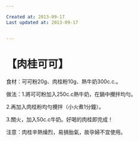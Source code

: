 ```yaml
---

Created at: 2013-09-17
Last updated at: 2013-09-17


---
```


# 【肉桂可可】


食材：可可粉20g、肉桂粉10g、熱牛奶300c.c.。

做法：1.將可可粉加入250c.c熱牛奶，在鍋中攪拌均勻。

2.再加入肉桂粉均勻攪拌（小火煮1分鐘）。

3.關火，加入50c.c牛奶。好喝的肉桂即完成！

注意：肉桂辛熱燥烈，易損胎氣，故孕婦不宜使用。

